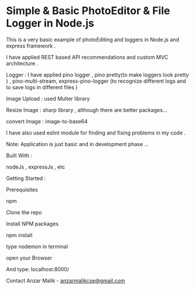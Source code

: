 # Simple & Basic PhotoEditor & File Logger in Node.js


This is a very basic example of photoEditing and loggers in Node.js and express framework .


I have applied REST based API recommendations and custom MVC architecture .

Logger : I have applied pino logger , pino pretty(to make loggers look pretty ) ,   pino-multi-stream, express-pino-logger  (to recognize different logs and to save logs in different files )

Image Upload : used  Multer library


Resize Image : sharp library ,  although there are better packages...


convert Image : image-to-base64


I have also used eslint module for finding and fixing problems in my code .


Note: Application is just basic and in development phase ...


Built With :

nodeJs ,
expressJs ,
etc



Getting Started :


Prerequisites

npm

Clone the repo

Install NPM packages

npm install

type nodemon in terminal

open your Browser

And type: localhost:8000/

Contact
Anzar Malik  -  anzarmalikcse@gmail.com
